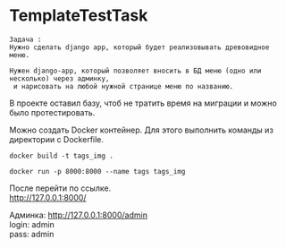 # TemplateTestTask
```
Задача :
Нужно сделать django app, который будет реализовывать древовидное меню.

Нужен django-app, который позволяет вносить в БД меню (одно или несколько) через админку,
 и нарисовать на любой нужной странице меню по названию.
```
В проекте оставил базу, чтоб не тратить время на миграции и можно было протестировать.

Можно создать Docker контейнер. Для этого выполнить команды из директории с Dockerfile.
```
docker build -t tags_img .
```
```
docker run -p 8000:8000 --name tags tags_img
```
После перейти по ссылке.\
http://127.0.0.1:8000/

Админка: http://127.0.0.1:8000/admin \
login: admin \
pass: admin
